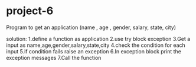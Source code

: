 # project-6
Program to get an application (name , age , gender, salary, state, city)

solution:
1.define a function as application
2.use try block exception
3.Get a input as name,age,gender,salary,state,city
4.check the condition for each input
5.if condition fails raise an exception
6.In exception block print the exception messages
7.Call the function

